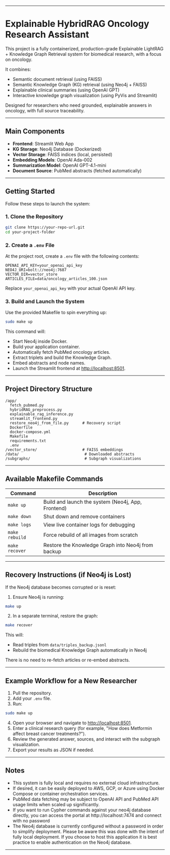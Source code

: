 
---

# Explainable HybridRAG Oncology Research Assistant

This project is a fully containerized, production-grade Explainable LightRAG + Knowledge Graph Retrieval system for biomedical research, with a focus on oncology.

It combines:
- Semantic document retrieval (using FAISS)
- Semantic Knowledge Graph (KG) retrieval (using Neo4j + FAISS)
- Explainable clinical summaries (using OpenAI GPT)
- Interactive knowledge graph visualization (using PyVis and Streamlit)

Designed for researchers who need grounded, explainable answers in oncology, with full source traceability.

---

## Main Components

- **Frontend**: Streamlit Web App
- **KG Storage**: Neo4j Database (Dockerized)
- **Vector Storage**: FAISS indices (local, persisted)
- **Embedding Models**: OpenAI Ada-002
- **Summarization Model**: OpenAI GPT-4.1-mini
- **Document Source**: PubMed abstracts (fetched automatically)

---

## Getting Started

Follow these steps to launch the system:

### 1. Clone the Repository

```bash
git clone https://your-repo-url.git
cd your-project-folder
```

### 2. Create a `.env` File

At the project root, create a `.env` file with the following contents:

```
OPENAI_API_KEY=your_openai_api_key
NEO4J_URI=bolt://neo4j:7687
VECTOR_DIR=vector_store
ARTICLES_FILE=data/oncology_articles_100.json
```

Replace `your_openai_api_key` with your actual OpenAI API key.

### 3. Build and Launch the System

Use the provided Makefile to spin everything up:

```bash
sudo make up
```

This command will:
- Start Neo4j inside Docker.
- Build your application container.
- Automatically fetch PubMed oncology articles.
- Extract triplets and build the Knowledge Graph.
- Embed abstracts and node names.
- Launch the Streamlit frontend at [http://localhost:8501](http://localhost:8501).

---

## Project Directory Structure

```
/app/
  fetch_pubmed.py
  hybridRAG_preprocess.py
  explainable_rag_inference.py
  streamlit_frontend.py
  restore_neo4j_from_file.py      # Recovery script
  Dockerfile
  docker-compose.yml
  Makefile
  requirements.txt
  .env
/vector_store/                    # FAISS embeddings
/data/                             # Downloaded abstracts
/subgraphs/                        # Subgraph visualizations
```

---

## Available Makefile Commands

| Command       | Description                                           |
|---------------|-------------------------------------------------------|
| `make up`     | Build and launch the system (Neo4j, App, Frontend)     |
| `make down`   | Shut down and remove containers                       |
| `make logs`   | View live container logs for debugging                |
| `make rebuild`| Force rebuild of all images from scratch              |
| `make recover`| Restore the Knowledge Graph into Neo4j from backup    |

---

## Recovery Instructions (if Neo4j is Lost)

If the Neo4j database becomes corrupted or is reset:

1. Ensure Neo4j is running:

```bash
make up
```

2. In a separate terminal, restore the graph:

```bash
make recover
```

This will:
- Read triples from `data/triples_backup.jsonl`
- Rebuild the biomedical Knowledge Graph automatically in Neo4j

There is no need to re-fetch articles or re-embed abstracts.

---

## Example Workflow for a New Researcher

1. Pull the repository.
2. Add your `.env` file.
3. Run:

```bash
sudo make up
```

4. Open your browser and navigate to [http://localhost:8501](http://localhost:8501).
5. Enter a clinical research query (for example, "How does Metformin affect breast cancer treatments?").
6. Review the generated answer, sources, and interact with the subgraph visualization.
7. Export your results as JSON if needed.

---

## Notes

- This system is fully local and requires no external cloud infrastructure.
- If desired, it can be easily deployed to AWS, GCP, or Azure using Docker Compose or container orchestration services.
- PubMed data fetching may be subject to OpenAI API and PubMed API usage limits when scaled up significantly.
- If you want to run Cypher commands against your neo4j database directly, you can access the portal at http://localhost:7474 and connect with no password
- The Neo4j database is currently configured without a password in order to simplify deployment. Please be aware this was done with the intent of fully local deployment. If you choose to host this application it is best practice to enable authentication on the Neo4j database.

---
